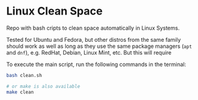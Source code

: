 # Linux Clean Space

Repo with bash cripts to clean space automatically in Linux Systems. 

Tested for Ubuntu and Fedora, but other distros from the same family should work as well as long as they use 
the same package managers (`apt` and `dnf`), e.g. RedHat, Debian, Linux Mint, etc. But this will require

To execute the main script, run the following commands in the terminal:

```bash
bash clean.sh

# or make is also available
make clean
```




